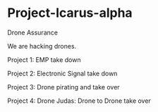 # Project-Icarus-alpha
Drone Assurance 


We are hacking drones. 

Project 1: EMP take down 

Project 2: Electronic Signal take down

Project 3: Drone pirating and take over

Project 4: Drone Judas: Drone to Drone take over
